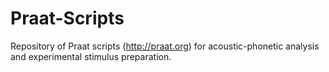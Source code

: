 # Praat-Scripts
Repository of Praat scripts (http://praat.org) for acoustic-phonetic analysis and experimental stimulus preparation.
